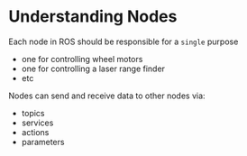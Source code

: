 # Understanding Nodes

Each node in ROS should be responsible for a `single` purpose

- one for controlling wheel motors
- one for controlling a laser range finder
- etc

Nodes can send and receive data to other nodes via:

- topics
- services
- actions
- parameters
